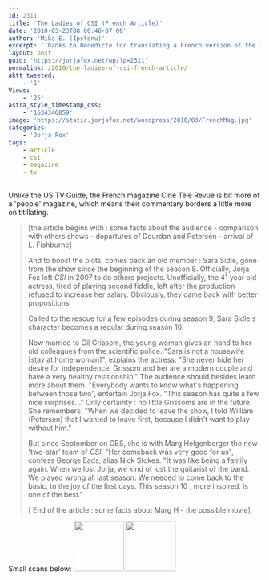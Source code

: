 ```yaml
---
id: 2311
title: 'The Ladies of CSI (French Article)'
date: '2010-03-23T08:00:46-07:00'
author: 'Mika E. (Ipstenu)'
excerpt: 'Thanks to Bénédicte for translating a French version of the TV Guide interview from Ciné Télé Revue.'
layout: post
guid: 'https://jorjafox.net/wp/?p=2311'
permalink: /2010/the-ladies-of-csi-french-article/
aktt_tweeted:
    - '1'
Views:
    - '25'
astra_style_timestamp_css:
    - '1634346859'
image: 'https://static.jorjafox.net/wordpress/2010/03/FrenchMag.jpg'
categories:
    - 'Jorja Fox'
tags:
    - article
    - csi
    - magazine
    - tv
---
```


Unlike the US TV Guide, the French magazine Ciné Télé Revue is bit more of a 'people' magazine, which means their commentary borders a little more on titillating.  

<blockquote>[the article begins with : some facts about the audience - comparison with others shows - departures of Dourdan and Petersen - arrival of L. Fishburne]
 
And to boost the plots, comes back an old member : Sara Sidle, gone from the show since the beginning of the season 8. Officially, Jorja Fox left <em>CSI</em> in 2007 to do others projects. Unofficially, the 41 year old actress, tired of playing second fiddle, left after the production refused to increase her salary. Obviously, they came back with better propositions  
 
Called to the rescue for a few episodes during season 9, Sara Sidle's character becomes a regular during season 10.

Now married to Gil Grissom, the young woman gives an hand to her old colleagues from the scientific police. "Sara is not a housewife [stay at home woman]", explains the actress. "She never hide her desire for independence. Grissom and her are a modern couple and have a very healthy relationship." The audience should besides learn more about them. "Everybody wants to know what's happening between those two", entertain Jorja Fox. "This season has quite a few nice surprises..." Only certainty : no little Grissoms are in the future. She remembers: "When we decided to leave the show, I told William (Petersen) that I wanted to leave first, because I didn't want to play without him."

But since September on CBS, she is with Marg Helgenberger the new 'two-star' team of <em>CSI</em>. "Her comeback was very good for us", confess George Eads, alias Nick Stokes. "It was like being a family again. When we lost Jorja, we kind of lost the guitarist of the band. We played wrong all last season. We needed to come back to the basic, to the joy of the first days. This season 10 , more inspired, is one of the best."
 
[ End of the article : some facts about Marg H - the possible movie].</blockquote>

Small scans below: 
<a href="//static.jorjafox.net/wordpress/2010/03/CSI.jpg"><img src="//static.jorjafox.net/wordpress/2010/03/CSI-100x100.jpg" alt="" title="CSI" width="100" height="100" class="aligncenter size-thumbnail wp-image-2313" /></a> <a href="//static.jorjafox.net/wordpress/2010/03/csi-2.jpg"><img src="//static.jorjafox.net/wordpress/2010/03/csi-2-100x100.jpg" alt="" title="csi 2" width="100" height="100" class="aligncenter size-thumbnail wp-image-2312" /></a>